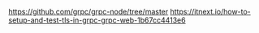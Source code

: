 https://github.com/grpc/grpc-node/tree/master
https://itnext.io/how-to-setup-and-test-tls-in-grpc-grpc-web-1b67cc4413e6
